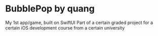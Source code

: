 # BubblePop by quang
My 1st app/game, built on SwiftUI
Part of a certain graded project for a certain iOS development course from a certain university
